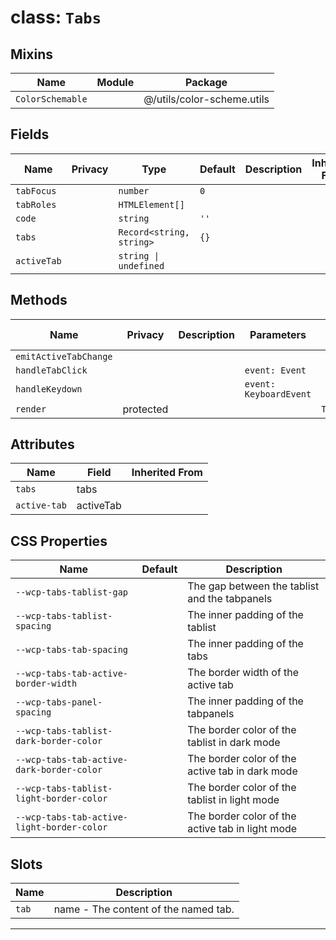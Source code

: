 # class: `Tabs`

## Mixins

| Name             | Module | Package                    |
| ---------------- | ------ | -------------------------- |
| `ColorSchemable` |        | @/utils/color-scheme.utils |

## Fields

| Name        | Privacy | Type                     | Default | Description | Inherited From |
| ----------- | ------- | ------------------------ | ------- | ----------- | -------------- |
| `tabFocus`  |         | `number`                 | `0`     |             |                |
| `tabRoles`  |         | `HTMLElement[]`          |         |             |                |
| `code`      |         | `string`                 | `''`    |             |                |
| `tabs`      |         | `Record<string, string>` | `{}`    |             |                |
| `activeTab` |         | `string \| undefined`    |         |             |                |

## Methods

| Name                  | Privacy   | Description | Parameters             | Return           | Inherited From |
| --------------------- | --------- | ----------- | ---------------------- | ---------------- | -------------- |
| `emitActiveTabChange` |           |             |                        |                  |                |
| `handleTabClick`      |           |             | `event: Event`         |                  |                |
| `handleKeydown`       |           |             | `event: KeyboardEvent` |                  |                |
| `render`              | protected |             |                        | `TemplateResult` |                |

## Attributes

| Name         | Field     | Inherited From |
| ------------ | --------- | -------------- |
| `tabs`       | tabs      |                |
| `active-tab` | activeTab |                |

## CSS Properties

| Name                                       | Default | Description                                      |
| ------------------------------------------ | ------- | ------------------------------------------------ |
| `--wcp-tabs-tablist-gap`                   |         | The gap between the tablist and the tabpanels    |
| `--wcp-tabs-tablist-spacing`               |         | The inner padding of the tablist                 |
| `--wcp-tabs-tab-spacing`                   |         | The inner padding of the tabs                    |
| `--wcp-tabs-tab-active-border-width`       |         | The border width of the active tab               |
| `--wcp-tabs-panel-spacing`                 |         | The inner padding of the tabpanels               |
| `--wcp-tabs-tablist-dark-border-color`     |         | The border color of the tablist in dark mode     |
| `--wcp-tabs-tab-active-dark-border-color`  |         | The border color of the active tab in dark mode  |
| `--wcp-tabs-tablist-light-border-color`    |         | The border color of the tablist in light mode    |
| `--wcp-tabs-tab-active-light-border-color` |         | The border color of the active tab in light mode |

## Slots

| Name  | Description                          |
| ----- | ------------------------------------ |
| `tab` | name - The content of the named tab. |

<hr/>
